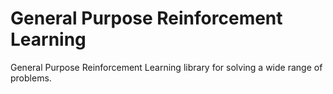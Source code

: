 # General Purpose Reinforcement Learning

General Purpose Reinforcement Learning library for solving a wide range of
problems.
